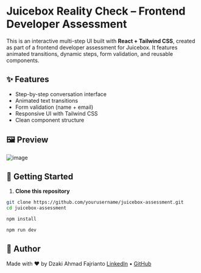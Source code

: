 # Juicebox Reality Check – Frontend Developer Assessment

This is an interactive multi-step UI built with **React + Tailwind CSS**, created as part of a frontend developer assessment for Juicebox. It features animated transitions, dynamic steps, form validation, and reusable components.

## ✨ Features

- Step-by-step conversation interface
- Animated text transitions
- Form validation (name + email)
- Responsive UI with Tailwind CSS
- Clean component structure

## 🖼️ Preview

![image](https://github.com/user-attachments/assets/b05d6de0-a6ab-4167-83e1-1ce1eb42e36a)

## 🚀 Getting Started

1. **Clone this repository**

```bash
git clone https://github.com/yourusername/juicebox-assessment.git
cd juicebox-assessment

npm install

npm run dev

```

## 👤 Author
Made with ❤️ by Dzaki Ahmad Fajrianto
[LinkedIn](https://www.linkedin.com/in/dzakiahmadf/) • [GitHub](https://github.com/dzakiaf19)

